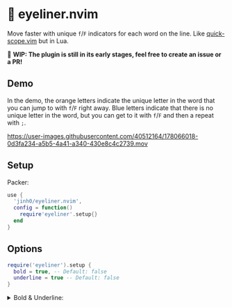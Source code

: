 # 👀 eyeliner.nvim
Move faster with unique `f`/`F` indicators for each word on the line.
Like [quick-scope.vim](https://github.com/unblevable/quick-scope) but in Lua.

🚧 **WIP: The plugin is still in its early stages, feel free to create an issue or a PR!**

## Demo
In the demo, the orange letters indicate the unique letter in the word that you can jump to with `f`/`F` right away.
Blue letters indicate that there is no unique letter in the word, but you can get to it with `f`/`F` and then a repeat with `;`.

https://user-images.githubusercontent.com/40512164/178066018-0d3fa234-a5b5-4a41-a340-430e8c4c2739.mov

## Setup
Packer:
```lua
use {
  'jinh0/eyeliner.nvim',
  config = function()
    require'eyeliner'.setup{}
  end
}
```

## Options

```lua
require('eyeliner').setup {
  bold = true, -- Default: false
  underline = true -- Default: false
}
```

<details>
<summary>
Bold & Underline:
</summary>

![Bold & underline](https://user-images.githubusercontent.com/40512164/178532882-2e50ccf6-4134-48df-bd2c-e61e099d00b0.png)

</details>
